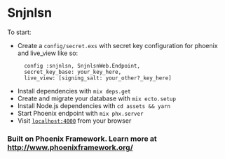 # Snjnlsn

To start:

- Create a `config/secret.exs` with secret key configuration for phoenix and live_view like so:
  ```
    config :snjnlsn, SnjnlsnWeb.Endpoint,
    secret_key_base: your_key_here,
    live_view: [signing_salt: your_other?_key_here]
  ```
- Install dependencies with `mix deps.get`
- Create and migrate your database with `mix ecto.setup`
- Install Node.js dependencies with `cd assets && yarn`
- Start Phoenix endpoint with `mix phx.server`
- Visit [`localhost:4000`](http://localhost:4000) from your browser

### Built on Phoenix Framework. Learn more at http://www.phoenixframework.org/
